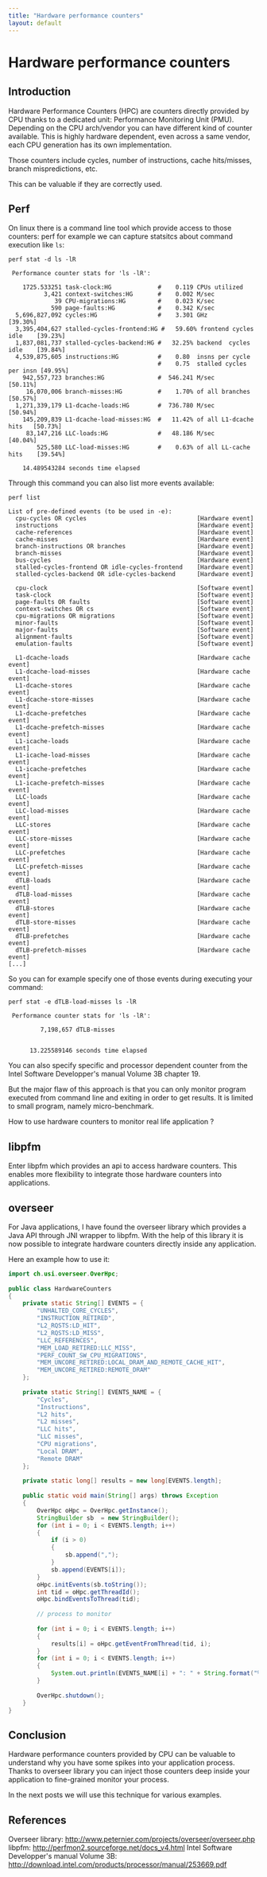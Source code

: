 ```yaml
---
title: "Hardware performance counters"
layout: default
---
```


# Hardware performance counters
## Introduction
Hardware Performance Counters (HPC) are counters directly provided by CPU thanks to a dedicated unit: Performance Monitoring Unit (PMU).
Depending on the CPU arch/vendor you can have different kind of counter available. This is highly hardware dependent, even across a same vendor, each CPU generation has its own implementation.

Those counters include cycles, number of instructions, cache hits/misses, branch mispredictions, etc.

This can be valuable if they are correctly used.

## Perf
On linux there is a command line tool which provide access to those counters: perf
for example we can capture statsitcs about command execution like `ls`:

```
perf stat -d ls -lR
```
```
 Performance counter stats for 'ls -lR':

    1725.533251 task-clock:HG             #    0.119 CPUs utilized
          3,421 context-switches:HG       #    0.002 M/sec
             39 CPU-migrations:HG         #    0.023 K/sec
            590 page-faults:HG            #    0.342 K/sec
  5,696,827,092 cycles:HG                 #    3.301 GHz                     [39.30%]
  3,395,404,627 stalled-cycles-frontend:HG #   59.60% frontend cycles idle    [39.23%]
  1,837,081,737 stalled-cycles-backend:HG #   32.25% backend  cycles idle    [39.84%]
  4,539,875,605 instructions:HG           #    0.80  insns per cycle
                                          #    0.75  stalled cycles per insn [49.95%]
    942,557,723 branches:HG               #  546.241 M/sec                   [50.11%]
     16,070,006 branch-misses:HG          #    1.70% of all branches         [50.57%]
  1,271,339,179 L1-dcache-loads:HG        #  736.780 M/sec                   [50.94%]
    145,209,839 L1-dcache-load-misses:HG  #   11.42% of all L1-dcache hits   [50.73%]
     83,147,216 LLC-loads:HG              #   48.186 M/sec                   [40.04%]
        525,580 LLC-load-misses:HG        #    0.63% of all LL-cache hits    [39.54%]

    14.489543284 seconds time elapsed
```

Through this command you can also list more events available:

```
perf list
```

```
List of pre-defined events (to be used in -e):
  cpu-cycles OR cycles                               [Hardware event]
  instructions                                       [Hardware event]
  cache-references                                   [Hardware event]
  cache-misses                                       [Hardware event]
  branch-instructions OR branches                    [Hardware event]
  branch-misses                                      [Hardware event]
  bus-cycles                                         [Hardware event]
  stalled-cycles-frontend OR idle-cycles-frontend    [Hardware event]
  stalled-cycles-backend OR idle-cycles-backend      [Hardware event]

  cpu-clock                                          [Software event]
  task-clock                                         [Software event]
  page-faults OR faults                              [Software event]
  context-switches OR cs                             [Software event]
  cpu-migrations OR migrations                       [Software event]
  minor-faults                                       [Software event]
  major-faults                                       [Software event]
  alignment-faults                                   [Software event]
  emulation-faults                                   [Software event]

  L1-dcache-loads                                    [Hardware cache event]
  L1-dcache-load-misses                              [Hardware cache event]
  L1-dcache-stores                                   [Hardware cache event]
  L1-dcache-store-misses                             [Hardware cache event]
  L1-dcache-prefetches                               [Hardware cache event]
  L1-dcache-prefetch-misses                          [Hardware cache event]
  L1-icache-loads                                    [Hardware cache event]
  L1-icache-load-misses                              [Hardware cache event]
  L1-icache-prefetches                               [Hardware cache event]
  L1-icache-prefetch-misses                          [Hardware cache event]
  LLC-loads                                          [Hardware cache event]
  LLC-load-misses                                    [Hardware cache event]
  LLC-stores                                         [Hardware cache event]
  LLC-store-misses                                   [Hardware cache event]
  LLC-prefetches                                     [Hardware cache event]
  LLC-prefetch-misses                                [Hardware cache event]
  dTLB-loads                                         [Hardware cache event]
  dTLB-load-misses                                   [Hardware cache event]
  dTLB-stores                                        [Hardware cache event]
  dTLB-store-misses                                  [Hardware cache event]
  dTLB-prefetches                                    [Hardware cache event]
  dTLB-prefetch-misses                               [Hardware cache event]
[...]
```
So you can for example specify one of those events during executing your command:

`perf stat -e dTLB-load-misses ls -lR`
```
 Performance counter stats for 'ls -lR':

         7,198,657 dTLB-misses


      13.225589146 seconds time elapsed
```
You can also specify specific and processor dependent counter from the Intel Software Developper's manual Volume 3B chapter 19.

But the major flaw of this approach is that you can only monitor program executed from command line and exiting in order to get results. It is limited to small program, namely micro-benchmark.

How to use hardware counters to monitor real life application ?

## libpfm
Enter libpfm which provides an api to access hardware counters. This enables more flexibility to integrate those hardware counters into applications.

## overseer
For Java applications, I have found the overseer library which provides a Java API through JNI wrapper to libpfm.
With the help of this library it is now possible to integrate hardware counters directly inside any application.

Here an example how to use it:
```java
import ch.usi.overseer.OverHpc;
 
public class HardwareCounters
{
    private static String[] EVENTS = {
        "UNHALTED_CORE_CYCLES",
        "INSTRUCTION_RETIRED",
        "L2_RQSTS:LD_HIT",
        "L2_RQSTS:LD_MISS",
        "LLC_REFERENCES",
        "MEM_LOAD_RETIRED:LLC_MISS",
        "PERF_COUNT_SW_CPU_MIGRATIONS",
        "MEM_UNCORE_RETIRED:LOCAL_DRAM_AND_REMOTE_CACHE_HIT",
        "MEM_UNCORE_RETIRED:REMOTE_DRAM"
    };
     
    private static String[] EVENTS_NAME = {
        "Cycles",
        "Instructions",
        "L2 hits",
        "L2 misses",
        "LLC hits",
        "LLC misses",
        "CPU migrations",
        "Local DRAM",
        "Remote DRAM"
    };
     
    private static long[] results = new long[EVENTS.length];
 
    public static void main(String[] args) throws Exception
    {
        OverHpc oHpc = OverHpc.getInstance();
        StringBuilder sb  = new StringBuilder();
        for (int i = 0; i < EVENTS.length; i++)
        {
            if (i > 0)
            {
                sb.append(",");
            }
            sb.append(EVENTS[i]);
        }
        oHpc.initEvents(sb.toString());       
        int tid = oHpc.getThreadId();
        oHpc.bindEventsToThread(tid);
         
        // process to monitor
         
        for (int i = 0; i < EVENTS.length; i++)
        {
            results[i] = oHpc.getEventFromThread(tid, i);
        }
        for (int i = 0; i < EVENTS.length; i++)
        {
            System.out.println(EVENTS_NAME[i] + ": " + String.format("%,d", results[i]));
        }
         
        OverHpc.shutdown();
    }
}
```
## Conclusion
Hardware performance counters provided by CPU can be valuable to understand why you have some spikes into your application process. Thanks to overseer library you can inject those counters deep inside your application to fine-grained monitor your process.

In the next posts we will use this technique for various examples.

## References
Overseer library: http://www.peternier.com/projects/overseer/overseer.php
libpfm: http://perfmon2.sourceforge.net/docs_v4.html
Intel Software Developper's manual Volume 3B: http://download.intel.com/products/processor/manual/253669.pdf
